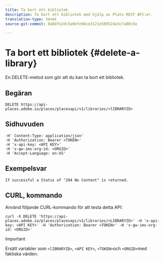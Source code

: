 ```yaml
---
title: Ta bort ett bibliotek
description: Ta bort ett bibliotek med hjälp av Plats REST API:er.
translation-type: tm+mt
source-git-commit: 8a84fe2dc5a0efe94ce3121e589524e3c7a80c5e

---
```



# Ta bort ett bibliotek {#delete-a-library}

En DELETE-metod som gör att du kan ta bort ett bibliotek.

## Begäran

```text
DELETE https://api-places.adobe.io/places/placesapi/v1/libraries/<lIBRARYID>
```

## Sidhuvuden

```text
-H' Content-Type: application/json'  
-H 'Authorization: Bearer <TOKEN>'  
-H 'x-api-key: <API KEY>'  
-H 'x-gw-ims-org-id: <ORGID>'  
-H 'Accept-Language: en-US'
```

## Exempelsvar

```text
If successful a Status of "204 No Content" is returned.
```

## CURL, kommando

Använd följande CURL-kommando för att testa detta API:

```text
curl -X DELETE 'https://api-places.adobe.io/places/placesapi/v1/libraries/<LIBRARYID>' -H 'x-api-key: <API KEY>' -H 'Authorization: Bearer <TOKEN>' -H 'x-gw-ims-org-id: <ORGID>'
```

>[!IMPORTANT]
>
>Ersätt variabler som `<lIBRARYID>`, `<API KEY>`, `<TOKEN>`och `<ORGID>`med faktiska värden.

